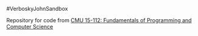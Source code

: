 #VerboskyJohnSandbox

Repository for code from [CMU 15-112: Fundamentals of Programming and Computer Science](http://www.kosbie.net/cmu/spring-17/15-112/index-s17.html "CMU 15 -112: Fundamentals of Programming and Computer Science")





